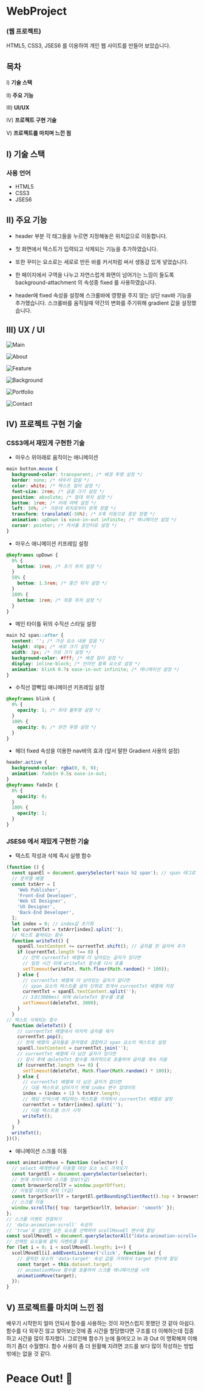 # WebProject
### (웹 프로젝트)

HTML5, CSS3, JSES6 를 이용하여
개인 웹 사이트를 만들어 보았습니다.
 
## 목차

Ⅰ) **기술 스택**

Ⅱ) **주요 기능**

Ⅲ) **UI/UX**

Ⅳ) **프로젝트 구현 기술**

Ⅴ) **프로젝트를 마치며 느낀 점**


## Ⅰ) 기술 스택

### 사용 언어

- HTML5
- CSS3
- JSES6


## Ⅱ) 주요 기능

 - header 부분 각 태그들을 누르면 지정해놓은 위치값으로 이동합니다.

 - 첫 화면에서 텍스트가 입력되고 삭제되는 기능을 추가하였습니다.

 - 또한 꾸미는 요소로는 세로로 만든 바를 커서처럼 써서 생동감 있게 넣었습니다.

 - 한 페이지에서 구역을 나누고 자연스럽게 화면이 넘어가는 느낌이 들도록
   background-attachment 의 속성중 fixed 를 사용하였습니다.

 - header에 fixed 속성을 설정해 스크롤바에 영향을 주지 않는 상단 nav바 기능을 추가했습니다.
   스크롤바를 움직일때 약간의 변화를 주기위해 gradient 값을 설정했습니다.

## Ⅲ) UX / UI

![Main](https://github.com/kidchang93/webProject/assets/145524731/b499a2d8-96df-4d8a-b9f3-20259128e3c9)

![About](https://github.com/kidchang93/webProject/assets/145524731/18d42664-3452-47fb-85aa-cfb76768eaf8)

![Feature](https://github.com/kidchang93/webProject/assets/145524731/de4977b9-514e-4b40-8840-51f65009a8d5)

![Background](https://github.com/kidchang93/webProject/assets/145524731/ec4a137f-0cd8-405b-9283-51464a706a88)

![Portfolio](https://github.com/kidchang93/webProject/assets/145524731/7662bee0-0a9d-48f1-8942-0574825862cb)

![Contact](https://github.com/kidchang93/webProject/assets/145524731/8ceb76af-d0a4-4314-99ab-1000cd4d235c)

## Ⅳ) 프로젝트 구현 기술

### CSS3에서 재밌게 구현한 기술

- 마우스 위아래로 움직이는 애니메이션

```css
main button.mouse {
  background-color: transparent; /* 배경 투명 설정 */
  border: none; /* 테두리 없음 */
  color: white; /* 텍스트 컬러 설정 */
  font-size: 2rem; /* 글꼴 크기 설정 */
  position: absolute; /* 절대 위치 설정 */
  bottom: 1rem; /* 아래 여백 설정 */
  left: 50%; /* 가운데 위치로부터 왼쪽 정렬 */
  transform: translateX(-50%); /* X축 이동으로 중앙 정렬 */
  animation: upDown 1s ease-in-out infinite; /* 애니메이션 설정 */
  cursor: pointer; /* 커서를 포인터로 설정 */
}
```

- 마우스 애니메이션 키프레임 설정

```css
@keyframes upDown {
  0% {
    bottom: 1rem; /* 초기 위치 설정 */
  }
  50% {
    bottom: 1.5rem; /* 중간 위치 설정 */
  }
  100% {
    bottom: 1rem; /* 최종 위치 설정 */
  }
}
```

- 메인 타이틀 뒤의 수직선 스타일 설정

```css
main h2 span::after {
  content: ''; /* 가상 요소 내용 없음 */
  height: 40px; /* 세로 크기 설정 */
  width: 3px; /* 가로 크기 설정 */
  background-color: #fff; /* 배경 컬러 설정 */
  display: inline-block; /* 인라인 블록 요소로 설정 */
  animation: blink 0.7s ease-in-out infinite; /* 애니메이션 설정 */
}
```
- 수직선 깜빡임 애니메이션 키프레임 설정

```css
@keyframes blink {
  0% {
    opacity: 1; /* 최대 불투명 설정 */
  }
  100% {
    opacity: 0; /* 완전 투명 설정 */
  }
}
```

- 헤더 fixed 속성을 이용한 nav바의 효과 (앞서 말한 Gradient 사용의 설정)

```css
header.active {
  background-color: rgba(0, 0, 0);
  animation: fadeIn 0.5s ease-in-out;
}
@keyframes fadeIn {
  0% {
    opacity: 0;
  }
  100% {
    opacity: 1;
  }
}
```

### JSES6 에서 재밌게 구현한 기술

- 텍스트 작성과 삭제 즉시 실행 함수

```js
(function () {
  const spanEl = document.querySelector('main h2 span'); // span 태그로 접근
  // 문자열 배열
  const txtArr = [
    'Web Publisher',
    'Front-End Developer',
    'Web UI Designer',
    'UX Designer',
    'Back-End Developer',
  ];
  let index = 0; // index값 초기화
  let currentTxt = txtArr[index].split('');
  // 텍스트 출력되는 함수
  function writeTxt() {
    spanEl.textContent += currentTxt.shift(); // 글자를 한 글자씩 추가
    if (currentTxt.length !== 0) {
      // 만약 currentTxt 배열에 더 남아있는 글자가 있다면
      // 일정 시간 뒤에 writeTxt 함수를 다시 호출
      setTimeout(writeTxt, Math.floor(Math.random() * 100));
    } else {
      // currentTxt 배열에 더 남아있는 글자가 없다면
      // span 요소의 텍스트를 글자 단위로 쪼개서 currentTxt 배열에 저장
      currentTxt = spanEl.textContent.split('');
      // 3초(3000ms) 뒤에 deleteTxt 함수를 호출
      setTimeout(deleteTxt, 3000);
    }
  }
// 텍스트 삭제되는 함수
  function deleteTxt() {
    // currentTxt 배열에서 마지막 글자를 제거
    currentTxt.pop();
    // 현재 배열의 글자들을 문자열로 결합하고 span 요소의 텍스트로 설정
    spanEl.textContent = currentTxt.join('');
    // currentTxt 배열에 더 남은 글자가 있다면
    // 잠시 후에 deleteTxt 함수를 재귀적으로 호출하여 글자를 계속 지움
    if (currentTxt.length !== 0) {
      setTimeout(deleteTxt, Math.floor(Math.random() * 100));
    } else {
      // currentTxt 배열에 더 남은 글자가 없다면
      // 다음 텍스트로 넘어가기 위해 index 변수 업데이트
      index = (index + 1) % txtArr.length;
      // 해당 인덱스에 해당하는 텍스트를 가져와서 currentTxt 배열로 설정
      currentTxt = txtArr[index].split('');
      // 다음 텍스트를 쓰기 시작
      writeTxt();
    }
  }
  writeTxt();
})();

```

- 애니메이션 스크롤 이동

```js
const animationMove = function (selector) {
  // select 매개변수로 이동할 대상 요소 노드 가져오기
  const targetEl = document.querySelector(selector);
  // 현재 브라우저의 스크롤 정보(Y값)
  const browserScrollY = window.pageYOffset;
  // 이동할 대상의 위치 (Y값)
  const targetScorllY = targetEl.getBoundingClientRect().top + browserScrollY;
  // 스크롤 이동
  window.scrollTo({ top: targetScorllY, behavior: 'smooth' });
};
// 스크롤 이벤트 연결하기
// 'data-animation-scroll' 속성이
// 'true'로 설정된 모든 요소를 선택하여 scollMoveEl 변수에 할당
const scollMoveEl = document.querySelectorAll("[data-animation-scroll='true']");
// 선택한 요소들에 클릭 이벤트를 등록
for (let i = 0; i < scollMoveEl.length; i++) {
  scollMoveEl[i].addEventListener('click', function (e) {
    // 클릭된 요소의 'data-target' 속성 값을 가져와서 target 변수에 할당
    const target = this.dataset.target;
    // animationMove 함수를 호출하여 스크롤 애니메이션을 시작
    animationMove(target);
  });
}
```

## Ⅴ) 프로젝트를 마치며 느낀 점

배우기 시작한지 얼마 안되서 함수를 사용하는 것이 자연스럽지 못했던 것 같아 아쉽다.
함수를 다 외우진 않고 찾아보는것에 좀 시간을 할당했다면
구조를 더 이해하는데 집중하고 시간을 많이 투자했다.
그로인해 함수가 눈에 들어오고 In 과 Out 이 명확해져 이해하기 좀더 수월했다.
함수 사용이 좀 더 원활해 지려면 코드를 보다 많이 작성하는 방법 밖에는 없을 것 같다.

# Peace Out! 🙌
